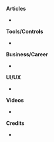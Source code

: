 
**Articles**

* 
**Tools/Controls**

* 

**Business/Career**

* 

**UI/UX**

* 

**Videos**

* 

**Credits**

* 
